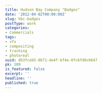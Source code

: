 ```yaml
---
title: Hudson Bay Company "Badges"
date: '2012-04-02T00:00:00Z'
slug: hbc-badges
postType: work
categories:
- Commercials
tags:
- vfx
- compositing
- tracking
- photoreal
uuid: db3fceb5-8671-4e4f-bf4e-0fc6fd0c6647
pk: 109
is_featured: false
excerpt: ''
headline: ''
published: true
---
```


